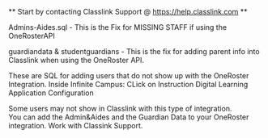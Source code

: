 ** Start by contacting Classlink Support @ https://help.classlink.com **

Admins-Aides.sql - This is the Fix for MISSING STAFF if using the OneRosterAPI

guardiandata & studentguardians - This is the fix for adding parent info into Classlink when using the OneRoster API.

These are SQL for adding users that do not show up with the OneRoster Integration.
Inside Infinite Campus:
CLick on Instruction
Digital Learning Application Configuration

Some users may not show in Classlink with this type of integration.  
You can add the Admin&Aides and the Guardian Data to your OneRoster integration.
Work with Classink Support.


